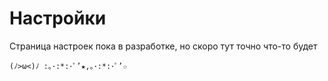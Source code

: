 # Настройки

Страница настроек пока в разработке, но скоро тут точно что-то будет

`(ﾉ>ω<)ﾉ :｡･:*:･ﾟ’★,｡･:*:･ﾟ’☆`
